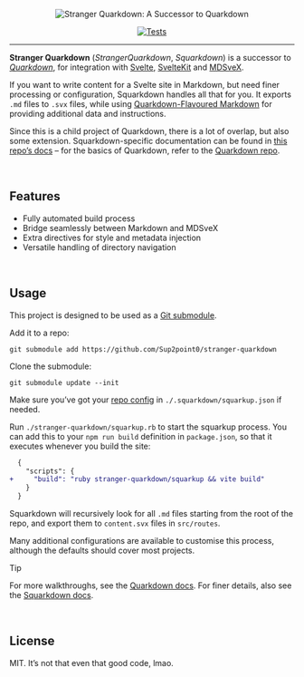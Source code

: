<div align="center">

![Stranger Quarkdown: A Successor to Quarkdown](assets/quarks-title.png)

[![Tests](https://github.com/Sup2point0/stranger-quarkdown/actions/workflows/test.yml/badge.svg)](https://github.com/Sup2point0/stranger-quarkdown/actions/workflows/test.yml)

</div>

---

**Stranger Quarkdown** (*StrangerQuarkdown*, *Squarkdown*) is a successor to [*Quarkdown*](https://github.com/Sup2point0/Quarkdown), for integration with [Svelte](https://svelte.dev), [SvelteKit](https://kit.svelte.dev) and [MDSveX](https://mdsvex.pngwn.io/).

If you want to write content for a Svelte site in Markdown, but need finer processing or configuration, Squarkdown handles all that for you. It exports `.md` files to `.svx` files, while using [Quarkdown-Flavoured Markdown](https://github.com/Sup2point0/Quarkdown/blob/main/docs/quarks.md) for providing additional data and instructions.

Since this is a child project of Quarkdown, there is a lot of overlap, but also some extension. Squarkdown-specific documentation can be found in [this repo’s docs](docs/) – for the basics of Quarkdown, refer to the [Quarkdown repo](https://github.com/Sup2point0/Quarkdown).


<br>


## Features

 - Fully automated build process
 - Bridge seamlessly between Markdown and MDSveX
 - Extra directives for style and metadata injection
 - Versatile handling of directory navigation


<br>


## Usage

This project is designed to be used as a [Git submodule](https://git-scm.com/book/en/v2/Git-Tools-Submodules).

Add it to a repo:

```console
git submodule add https://github.com/Sup2point0/stranger-quarkdown
```

Clone the submodule:

```console
git submodule update --init
```

Make sure you’ve got your [repo config](docs/config.md) in `./.squarkdown/squarkup.json` if needed.

Run `./stranger-quarkdown/squarkup.rb` to start the squarkup process. You can add this to your `npm run build` definition in `package.json`, so that it executes whenever you build the site:

```diff
  {
    "scripts": {
+     "build": "ruby stranger-quarkdown/squarkup && vite build"
    }
  }
```

Squarkdown will recursively look for all `.md` files starting from the root of the repo, and export them to `content.svx` files in `src/routes`.

Many additional configurations are available to customise this process, although the defaults should cover most projects.

> [!Tip]
> For more walkthroughs, see the [Quarkdown docs](https://github.com/Sup2point0/Quarkdown/tree/main/docs). For finer details, also see the [Squarkdown docs](docs/).


<br>


## License

MIT. It’s not that even that good code, lmao.


<br>
